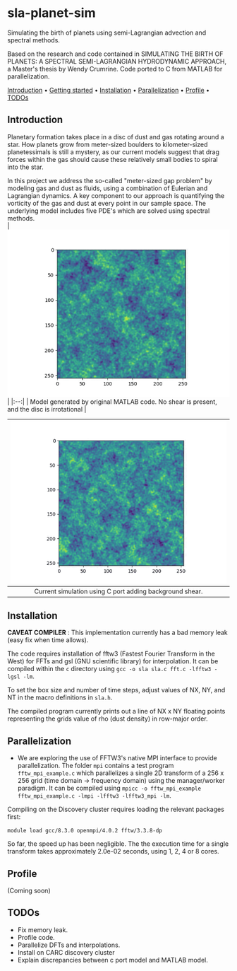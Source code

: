 # sla-planet-sim
Simulating the birth of planets using semi-Lagrangian advection and spectral methods.

Based on the research and code contained in 
SIMULATING THE BIRTH OF PLANETS: A SPECTRAL SEMI-LAGRANGIAN HYDRODYNAMIC APPROACH,
a Master's thesis by Wendy Crumrine. Code ported to C from MATLAB for parallelization.

[Introduction](#introduction) •
[Getting started](#getting-started) •
[Installation](#installation) •
[Parallelization](#parallelization) •
[Profile](#profile) •
[TODOs](#todos) 


## Introduction
Planetary formation takes place in a disc of dust and gas rotating around a star.  How planets grow from meter-sized boulders to kilometer-sized planetessimals is still a mystery, as our current models suggest that drag forces within the gas should cause these relatively small bodies to spiral into the star.  

In this project we address the so-called "meter-sized gap problem" by modeling gas and dust as fluids, using a combination of Eulerian and Lagrangian dynamics.  A key component to our approach is quantifying the vorticity of the gas and dust at every point in our sample space.  The underlying model includes five PDE's which are solved using spectral methods.  
|![](images/time-lapse.gif)|
|:--:| 
| Model generated by original MATLAB code.  No shear is present, and the disc is irrotational |

|![](images/time-lapse-shear.gif)|
|:--:| 
| Current simulation using C port adding background shear. |


## Installation
**CAVEAT COMPILER** : This implementation currently has a bad memory leak (easy fix when time allows).

The code requires installation of fftw3 (Fastest Fourier Transform in the West) for FFTs and gsl (GNU scientific library) for interpolation.   It can be compiled within the `c` directory using `gcc -o sla sla.c fft.c -lfftw3 -lgsl -lm`.

To set the box size and number of time steps, adjust values of NX, NY, and NT in the macro definitions in `sla.h`.

The compiled program currently prints out a line of NX x NY floating points representing the grids value of rho (dust density) in row-major order.


## Parallelization
* We are exploring the use of FFTW3's native MPI interface to provide parallelization.   The folder `mpi` contains a test program `fftw_mpi_example.c` which parallelizes a single 2D transform of a 256 x 256 grid (time domain -> frequency domain) using the manager/worker paradigm.  It can be compiled using `mpicc -o fftw_mpi_example fftw_mpi_example.c -lmpi -lfftw3 -lfftw3_mpi -lm`.  

Compiling on the Discovery cluster requires loading the relevant packages first:  
```
module load gcc/8.3.0 openmpi/4.0.2 fftw/3.3.8-dp
```
So far, the speed up has been negligible.  The the execution time for a single transform takes approximately 2.0e-02 seconds, using 1, 2, 4 or 8 cores.

## Profile
(Coming soon)

## TODOs
*  Fix memory leak.
*  Profile code.
*  Parallelize DFTs and interpolations.
*  Install on CARC discovery cluster
*  Explain discrepancies between c port model and MATLAB model.
